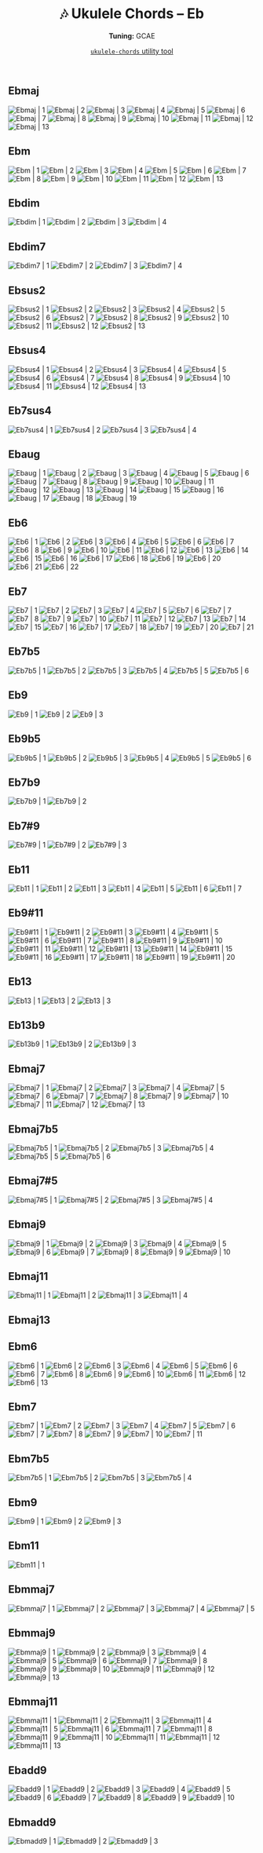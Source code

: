 <div align="center">
	<h1>🎶 Ukulele Chords – Eb</h1>
	<p>
		<strong>Tuning:</strong> GCAE
	</p>
	<p>
    <a href="https://github.com/capevace/ukulele-chords"><code>ukulele-chords</code> utility tool</a>
	</p>
</div>
<br>

## Ebmaj

![Ebmaj | 1](../../svgs/Ebmaj.svg) ![Ebmaj | 2](../../svgs/Ebmaj-2.svg) ![Ebmaj | 3](../../svgs/Ebmaj-3.svg) ![Ebmaj | 4](../../svgs/Ebmaj-4.svg) ![Ebmaj | 5](../../svgs/Ebmaj-5.svg) ![Ebmaj | 6](../../svgs/Ebmaj-6.svg) ![Ebmaj | 7](../../svgs/Ebmaj-7.svg) ![Ebmaj | 8](../../svgs/Ebmaj-8.svg) ![Ebmaj | 9](../../svgs/Ebmaj-9.svg) ![Ebmaj | 10](../../svgs/Ebmaj-10.svg) ![Ebmaj | 11](../../svgs/Ebmaj-11.svg) ![Ebmaj | 12](../../svgs/Ebmaj-12.svg) ![Ebmaj | 13](../../svgs/Ebmaj-13.svg) 

## Ebm

![Ebm | 1](../../svgs/Ebm.svg) ![Ebm | 2](../../svgs/Ebm-2.svg) ![Ebm | 3](../../svgs/Ebm-3.svg) ![Ebm | 4](../../svgs/Ebm-4.svg) ![Ebm | 5](../../svgs/Ebm-5.svg) ![Ebm | 6](../../svgs/Ebm-6.svg) ![Ebm | 7](../../svgs/Ebm-7.svg) ![Ebm | 8](../../svgs/Ebm-8.svg) ![Ebm | 9](../../svgs/Ebm-9.svg) ![Ebm | 10](../../svgs/Ebm-10.svg) ![Ebm | 11](../../svgs/Ebm-11.svg) ![Ebm | 12](../../svgs/Ebm-12.svg) ![Ebm | 13](../../svgs/Ebm-13.svg) 

## Ebdim

![Ebdim | 1](../../svgs/Ebdim.svg) ![Ebdim | 2](../../svgs/Ebdim-2.svg) ![Ebdim | 3](../../svgs/Ebdim-3.svg) ![Ebdim | 4](../../svgs/Ebdim-4.svg) 

## Ebdim7

![Ebdim7 | 1](../../svgs/Ebdim7.svg) ![Ebdim7 | 2](../../svgs/Ebdim7-2.svg) ![Ebdim7 | 3](../../svgs/Ebdim7-3.svg) ![Ebdim7 | 4](../../svgs/Ebdim7-4.svg) 

## Ebsus2

![Ebsus2 | 1](../../svgs/Ebsus2.svg) ![Ebsus2 | 2](../../svgs/Ebsus2-2.svg) ![Ebsus2 | 3](../../svgs/Ebsus2-3.svg) ![Ebsus2 | 4](../../svgs/Ebsus2-4.svg) ![Ebsus2 | 5](../../svgs/Ebsus2-5.svg) ![Ebsus2 | 6](../../svgs/Ebsus2-6.svg) ![Ebsus2 | 7](../../svgs/Ebsus2-7.svg) ![Ebsus2 | 8](../../svgs/Ebsus2-8.svg) ![Ebsus2 | 9](../../svgs/Ebsus2-9.svg) ![Ebsus2 | 10](../../svgs/Ebsus2-10.svg) ![Ebsus2 | 11](../../svgs/Ebsus2-11.svg) ![Ebsus2 | 12](../../svgs/Ebsus2-12.svg) ![Ebsus2 | 13](../../svgs/Ebsus2-13.svg) 

## Ebsus4

![Ebsus4 | 1](../../svgs/Ebsus4.svg) ![Ebsus4 | 2](../../svgs/Ebsus4-2.svg) ![Ebsus4 | 3](../../svgs/Ebsus4-3.svg) ![Ebsus4 | 4](../../svgs/Ebsus4-4.svg) ![Ebsus4 | 5](../../svgs/Ebsus4-5.svg) ![Ebsus4 | 6](../../svgs/Ebsus4-6.svg) ![Ebsus4 | 7](../../svgs/Ebsus4-7.svg) ![Ebsus4 | 8](../../svgs/Ebsus4-8.svg) ![Ebsus4 | 9](../../svgs/Ebsus4-9.svg) ![Ebsus4 | 10](../../svgs/Ebsus4-10.svg) ![Ebsus4 | 11](../../svgs/Ebsus4-11.svg) ![Ebsus4 | 12](../../svgs/Ebsus4-12.svg) ![Ebsus4 | 13](../../svgs/Ebsus4-13.svg) 

## Eb7sus4

![Eb7sus4 | 1](../../svgs/Eb7sus4.svg) ![Eb7sus4 | 2](../../svgs/Eb7sus4-2.svg) ![Eb7sus4 | 3](../../svgs/Eb7sus4-3.svg) ![Eb7sus4 | 4](../../svgs/Eb7sus4-4.svg) 

## Ebaug

![Ebaug | 1](../../svgs/Ebaug.svg) ![Ebaug | 2](../../svgs/Ebaug-2.svg) ![Ebaug | 3](../../svgs/Ebaug-3.svg) ![Ebaug | 4](../../svgs/Ebaug-4.svg) ![Ebaug | 5](../../svgs/Ebaug-5.svg) ![Ebaug | 6](../../svgs/Ebaug-6.svg) ![Ebaug | 7](../../svgs/Ebaug-7.svg) ![Ebaug | 8](../../svgs/Ebaug-8.svg) ![Ebaug | 9](../../svgs/Ebaug-9.svg) ![Ebaug | 10](../../svgs/Ebaug-10.svg) ![Ebaug | 11](../../svgs/Ebaug-11.svg) ![Ebaug | 12](../../svgs/Ebaug-12.svg) ![Ebaug | 13](../../svgs/Ebaug-13.svg) ![Ebaug | 14](../../svgs/Ebaug-14.svg) ![Ebaug | 15](../../svgs/Ebaug-15.svg) ![Ebaug | 16](../../svgs/Ebaug-16.svg) ![Ebaug | 17](../../svgs/Ebaug-17.svg) ![Ebaug | 18](../../svgs/Ebaug-18.svg) ![Ebaug | 19](../../svgs/Ebaug-19.svg) 

## Eb6

![Eb6 | 1](../../svgs/Eb6.svg) ![Eb6 | 2](../../svgs/Eb6-2.svg) ![Eb6 | 3](../../svgs/Eb6-3.svg) ![Eb6 | 4](../../svgs/Eb6-4.svg) ![Eb6 | 5](../../svgs/Eb6-5.svg) ![Eb6 | 6](../../svgs/Eb6-6.svg) ![Eb6 | 7](../../svgs/Eb6-7.svg) ![Eb6 | 8](../../svgs/Eb6-8.svg) ![Eb6 | 9](../../svgs/Eb6-9.svg) ![Eb6 | 10](../../svgs/Eb6-10.svg) ![Eb6 | 11](../../svgs/Eb6-11.svg) ![Eb6 | 12](../../svgs/Eb6-12.svg) ![Eb6 | 13](../../svgs/Eb6-13.svg) ![Eb6 | 14](../../svgs/Eb6-14.svg) ![Eb6 | 15](../../svgs/Eb6-15.svg) ![Eb6 | 16](../../svgs/Eb6-16.svg) ![Eb6 | 17](../../svgs/Eb6-17.svg) ![Eb6 | 18](../../svgs/Eb6-18.svg) ![Eb6 | 19](../../svgs/Eb6-19.svg) ![Eb6 | 20](../../svgs/Eb6-20.svg) ![Eb6 | 21](../../svgs/Eb6-21.svg) ![Eb6 | 22](../../svgs/Eb6-22.svg) 

## Eb7

![Eb7 | 1](../../svgs/Eb7.svg) ![Eb7 | 2](../../svgs/Eb7-2.svg) ![Eb7 | 3](../../svgs/Eb7-3.svg) ![Eb7 | 4](../../svgs/Eb7-4.svg) ![Eb7 | 5](../../svgs/Eb7-5.svg) ![Eb7 | 6](../../svgs/Eb7-6.svg) ![Eb7 | 7](../../svgs/Eb7-7.svg) ![Eb7 | 8](../../svgs/Eb7-8.svg) ![Eb7 | 9](../../svgs/Eb7-9.svg) ![Eb7 | 10](../../svgs/Eb7-10.svg) ![Eb7 | 11](../../svgs/Eb7-11.svg) ![Eb7 | 12](../../svgs/Eb7-12.svg) ![Eb7 | 13](../../svgs/Eb7-13.svg) ![Eb7 | 14](../../svgs/Eb7-14.svg) ![Eb7 | 15](../../svgs/Eb7-15.svg) ![Eb7 | 16](../../svgs/Eb7-16.svg) ![Eb7 | 17](../../svgs/Eb7-17.svg) ![Eb7 | 18](../../svgs/Eb7-18.svg) ![Eb7 | 19](../../svgs/Eb7-19.svg) ![Eb7 | 20](../../svgs/Eb7-20.svg) ![Eb7 | 21](../../svgs/Eb7-21.svg) 

## Eb7b5

![Eb7b5 | 1](../../svgs/Eb7b5.svg) ![Eb7b5 | 2](../../svgs/Eb7b5-2.svg) ![Eb7b5 | 3](../../svgs/Eb7b5-3.svg) ![Eb7b5 | 4](../../svgs/Eb7b5-4.svg) ![Eb7b5 | 5](../../svgs/Eb7b5-5.svg) ![Eb7b5 | 6](../../svgs/Eb7b5-6.svg) 

## Eb9

![Eb9 | 1](../../svgs/Eb9.svg) ![Eb9 | 2](../../svgs/Eb9-2.svg) ![Eb9 | 3](../../svgs/Eb9-3.svg) 

## Eb9b5

![Eb9b5 | 1](../../svgs/Eb9b5.svg) ![Eb9b5 | 2](../../svgs/Eb9b5-2.svg) ![Eb9b5 | 3](../../svgs/Eb9b5-3.svg) ![Eb9b5 | 4](../../svgs/Eb9b5-4.svg) ![Eb9b5 | 5](../../svgs/Eb9b5-5.svg) ![Eb9b5 | 6](../../svgs/Eb9b5-6.svg) 

## Eb7b9

![Eb7b9 | 1](../../svgs/Eb7b9.svg) ![Eb7b9 | 2](../../svgs/Eb7b9-2.svg) 

## Eb7#9

![Eb7#9 | 1](../../svgs/Eb7#9.svg) ![Eb7#9 | 2](../../svgs/Eb7#9-2.svg) ![Eb7#9 | 3](../../svgs/Eb7#9-3.svg) 

## Eb11

![Eb11 | 1](../../svgs/Eb11.svg) ![Eb11 | 2](../../svgs/Eb11-2.svg) ![Eb11 | 3](../../svgs/Eb11-3.svg) ![Eb11 | 4](../../svgs/Eb11-4.svg) ![Eb11 | 5](../../svgs/Eb11-5.svg) ![Eb11 | 6](../../svgs/Eb11-6.svg) ![Eb11 | 7](../../svgs/Eb11-7.svg) 

## Eb9#11

![Eb9#11 | 1](../../svgs/Eb9#11.svg) ![Eb9#11 | 2](../../svgs/Eb9#11-2.svg) ![Eb9#11 | 3](../../svgs/Eb9#11-3.svg) ![Eb9#11 | 4](../../svgs/Eb9#11-4.svg) ![Eb9#11 | 5](../../svgs/Eb9#11-5.svg) ![Eb9#11 | 6](../../svgs/Eb9#11-6.svg) ![Eb9#11 | 7](../../svgs/Eb9#11-7.svg) ![Eb9#11 | 8](../../svgs/Eb9#11-8.svg) ![Eb9#11 | 9](../../svgs/Eb9#11-9.svg) ![Eb9#11 | 10](../../svgs/Eb9#11-10.svg) ![Eb9#11 | 11](../../svgs/Eb9#11-11.svg) ![Eb9#11 | 12](../../svgs/Eb9#11-12.svg) ![Eb9#11 | 13](../../svgs/Eb9#11-13.svg) ![Eb9#11 | 14](../../svgs/Eb9#11-14.svg) ![Eb9#11 | 15](../../svgs/Eb9#11-15.svg) ![Eb9#11 | 16](../../svgs/Eb9#11-16.svg) ![Eb9#11 | 17](../../svgs/Eb9#11-17.svg) ![Eb9#11 | 18](../../svgs/Eb9#11-18.svg) ![Eb9#11 | 19](../../svgs/Eb9#11-19.svg) ![Eb9#11 | 20](../../svgs/Eb9#11-20.svg) 

## Eb13

![Eb13 | 1](../../svgs/Eb13.svg) ![Eb13 | 2](../../svgs/Eb13-2.svg) ![Eb13 | 3](../../svgs/Eb13-3.svg) 

## Eb13b9

![Eb13b9 | 1](../../svgs/Eb13b9.svg) ![Eb13b9 | 2](../../svgs/Eb13b9-2.svg) ![Eb13b9 | 3](../../svgs/Eb13b9-3.svg) 

## Ebmaj7

![Ebmaj7 | 1](../../svgs/Ebmaj7.svg) ![Ebmaj7 | 2](../../svgs/Ebmaj7-2.svg) ![Ebmaj7 | 3](../../svgs/Ebmaj7-3.svg) ![Ebmaj7 | 4](../../svgs/Ebmaj7-4.svg) ![Ebmaj7 | 5](../../svgs/Ebmaj7-5.svg) ![Ebmaj7 | 6](../../svgs/Ebmaj7-6.svg) ![Ebmaj7 | 7](../../svgs/Ebmaj7-7.svg) ![Ebmaj7 | 8](../../svgs/Ebmaj7-8.svg) ![Ebmaj7 | 9](../../svgs/Ebmaj7-9.svg) ![Ebmaj7 | 10](../../svgs/Ebmaj7-10.svg) ![Ebmaj7 | 11](../../svgs/Ebmaj7-11.svg) ![Ebmaj7 | 12](../../svgs/Ebmaj7-12.svg) ![Ebmaj7 | 13](../../svgs/Ebmaj7-13.svg) 

## Ebmaj7b5

![Ebmaj7b5 | 1](../../svgs/Ebmaj7b5.svg) ![Ebmaj7b5 | 2](../../svgs/Ebmaj7b5-2.svg) ![Ebmaj7b5 | 3](../../svgs/Ebmaj7b5-3.svg) ![Ebmaj7b5 | 4](../../svgs/Ebmaj7b5-4.svg) ![Ebmaj7b5 | 5](../../svgs/Ebmaj7b5-5.svg) ![Ebmaj7b5 | 6](../../svgs/Ebmaj7b5-6.svg) 

## Ebmaj7#5

![Ebmaj7#5 | 1](../../svgs/Ebmaj7#5.svg) ![Ebmaj7#5 | 2](../../svgs/Ebmaj7#5-2.svg) ![Ebmaj7#5 | 3](../../svgs/Ebmaj7#5-3.svg) ![Ebmaj7#5 | 4](../../svgs/Ebmaj7#5-4.svg) 

## Ebmaj9

![Ebmaj9 | 1](../../svgs/Ebmaj9.svg) ![Ebmaj9 | 2](../../svgs/Ebmaj9-2.svg) ![Ebmaj9 | 3](../../svgs/Ebmaj9-3.svg) ![Ebmaj9 | 4](../../svgs/Ebmaj9-4.svg) ![Ebmaj9 | 5](../../svgs/Ebmaj9-5.svg) ![Ebmaj9 | 6](../../svgs/Ebmaj9-6.svg) ![Ebmaj9 | 7](../../svgs/Ebmaj9-7.svg) ![Ebmaj9 | 8](../../svgs/Ebmaj9-8.svg) ![Ebmaj9 | 9](../../svgs/Ebmaj9-9.svg) ![Ebmaj9 | 10](../../svgs/Ebmaj9-10.svg) 

## Ebmaj11

![Ebmaj11 | 1](../../svgs/Ebmaj11.svg) ![Ebmaj11 | 2](../../svgs/Ebmaj11-2.svg) ![Ebmaj11 | 3](../../svgs/Ebmaj11-3.svg) ![Ebmaj11 | 4](../../svgs/Ebmaj11-4.svg) 

## Ebmaj13



## Ebm6

![Ebm6 | 1](../../svgs/Ebm6.svg) ![Ebm6 | 2](../../svgs/Ebm6-2.svg) ![Ebm6 | 3](../../svgs/Ebm6-3.svg) ![Ebm6 | 4](../../svgs/Ebm6-4.svg) ![Ebm6 | 5](../../svgs/Ebm6-5.svg) ![Ebm6 | 6](../../svgs/Ebm6-6.svg) ![Ebm6 | 7](../../svgs/Ebm6-7.svg) ![Ebm6 | 8](../../svgs/Ebm6-8.svg) ![Ebm6 | 9](../../svgs/Ebm6-9.svg) ![Ebm6 | 10](../../svgs/Ebm6-10.svg) ![Ebm6 | 11](../../svgs/Ebm6-11.svg) ![Ebm6 | 12](../../svgs/Ebm6-12.svg) ![Ebm6 | 13](../../svgs/Ebm6-13.svg) 

## Ebm7

![Ebm7 | 1](../../svgs/Ebm7.svg) ![Ebm7 | 2](../../svgs/Ebm7-2.svg) ![Ebm7 | 3](../../svgs/Ebm7-3.svg) ![Ebm7 | 4](../../svgs/Ebm7-4.svg) ![Ebm7 | 5](../../svgs/Ebm7-5.svg) ![Ebm7 | 6](../../svgs/Ebm7-6.svg) ![Ebm7 | 7](../../svgs/Ebm7-7.svg) ![Ebm7 | 8](../../svgs/Ebm7-8.svg) ![Ebm7 | 9](../../svgs/Ebm7-9.svg) ![Ebm7 | 10](../../svgs/Ebm7-10.svg) ![Ebm7 | 11](../../svgs/Ebm7-11.svg) 

## Ebm7b5

![Ebm7b5 | 1](../../svgs/Ebm7b5.svg) ![Ebm7b5 | 2](../../svgs/Ebm7b5-2.svg) ![Ebm7b5 | 3](../../svgs/Ebm7b5-3.svg) ![Ebm7b5 | 4](../../svgs/Ebm7b5-4.svg) 

## Ebm9

![Ebm9 | 1](../../svgs/Ebm9.svg) ![Ebm9 | 2](../../svgs/Ebm9-2.svg) ![Ebm9 | 3](../../svgs/Ebm9-3.svg) 

## Ebm11

![Ebm11 | 1](../../svgs/Ebm11.svg) 

## Ebmmaj7

![Ebmmaj7 | 1](../../svgs/Ebmmaj7.svg) ![Ebmmaj7 | 2](../../svgs/Ebmmaj7-2.svg) ![Ebmmaj7 | 3](../../svgs/Ebmmaj7-3.svg) ![Ebmmaj7 | 4](../../svgs/Ebmmaj7-4.svg) ![Ebmmaj7 | 5](../../svgs/Ebmmaj7-5.svg) 

## Ebmmaj9

![Ebmmaj9 | 1](../../svgs/Ebmmaj9.svg) ![Ebmmaj9 | 2](../../svgs/Ebmmaj9-2.svg) ![Ebmmaj9 | 3](../../svgs/Ebmmaj9-3.svg) ![Ebmmaj9 | 4](../../svgs/Ebmmaj9-4.svg) ![Ebmmaj9 | 5](../../svgs/Ebmmaj9-5.svg) ![Ebmmaj9 | 6](../../svgs/Ebmmaj9-6.svg) ![Ebmmaj9 | 7](../../svgs/Ebmmaj9-7.svg) ![Ebmmaj9 | 8](../../svgs/Ebmmaj9-8.svg) ![Ebmmaj9 | 9](../../svgs/Ebmmaj9-9.svg) ![Ebmmaj9 | 10](../../svgs/Ebmmaj9-10.svg) ![Ebmmaj9 | 11](../../svgs/Ebmmaj9-11.svg) ![Ebmmaj9 | 12](../../svgs/Ebmmaj9-12.svg) ![Ebmmaj9 | 13](../../svgs/Ebmmaj9-13.svg) 

## Ebmmaj11

![Ebmmaj11 | 1](../../svgs/Ebmmaj11.svg) ![Ebmmaj11 | 2](../../svgs/Ebmmaj11-2.svg) ![Ebmmaj11 | 3](../../svgs/Ebmmaj11-3.svg) ![Ebmmaj11 | 4](../../svgs/Ebmmaj11-4.svg) ![Ebmmaj11 | 5](../../svgs/Ebmmaj11-5.svg) ![Ebmmaj11 | 6](../../svgs/Ebmmaj11-6.svg) ![Ebmmaj11 | 7](../../svgs/Ebmmaj11-7.svg) ![Ebmmaj11 | 8](../../svgs/Ebmmaj11-8.svg) ![Ebmmaj11 | 9](../../svgs/Ebmmaj11-9.svg) ![Ebmmaj11 | 10](../../svgs/Ebmmaj11-10.svg) ![Ebmmaj11 | 11](../../svgs/Ebmmaj11-11.svg) ![Ebmmaj11 | 12](../../svgs/Ebmmaj11-12.svg) ![Ebmmaj11 | 13](../../svgs/Ebmmaj11-13.svg) 

## Ebadd9

![Ebadd9 | 1](../../svgs/Ebadd9.svg) ![Ebadd9 | 2](../../svgs/Ebadd9-2.svg) ![Ebadd9 | 3](../../svgs/Ebadd9-3.svg) ![Ebadd9 | 4](../../svgs/Ebadd9-4.svg) ![Ebadd9 | 5](../../svgs/Ebadd9-5.svg) ![Ebadd9 | 6](../../svgs/Ebadd9-6.svg) ![Ebadd9 | 7](../../svgs/Ebadd9-7.svg) ![Ebadd9 | 8](../../svgs/Ebadd9-8.svg) ![Ebadd9 | 9](../../svgs/Ebadd9-9.svg) ![Ebadd9 | 10](../../svgs/Ebadd9-10.svg) 

## Ebmadd9

![Ebmadd9 | 1](../../svgs/Ebmadd9.svg) ![Ebmadd9 | 2](../../svgs/Ebmadd9-2.svg) ![Ebmadd9 | 3](../../svgs/Ebmadd9-3.svg) 

